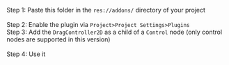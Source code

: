 
Step 1: Paste this folder in the ```res://addons/``` directory of your project  
<br>
Step 2: Enable the plugin via ```Project>Project Settings>Plugins``` 
<br>
Step 3: Add the ```DragController2D``` as a child of a ```Control``` node (only control nodes are supported in this version)  
<br>
Step 4: Use it
